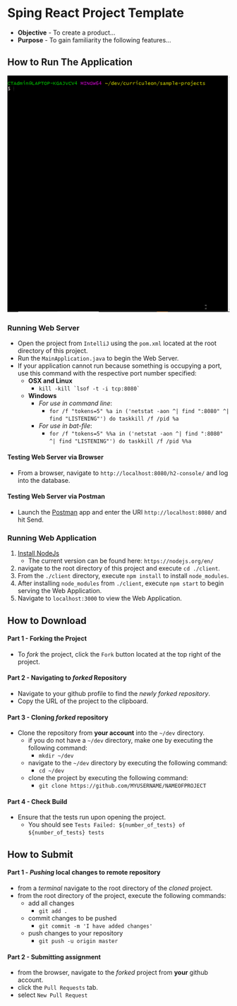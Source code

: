 # Sping React Project Template

* **Objective** - To create a product...
* **Purpose** - To gain familiarity the following features...




## How to Run The Application
<img src = "./springreact-projecttemplate.gif">


### Running Web Server
* Open the project from `IntelliJ` using the `pom.xml` located at the root directory of this project.
* Run the `MainApplication.java` to begin the Web Server.
* If your application cannot run because something is occupying a port, use this command with the respective port number specified:
    * **OSX and Linux**
        * ``kill -kill `lsof -t -i tcp:8080` ``
    * **Windows**
        * _For use in command line_:
            * `for /f "tokens=5" %a in ('netstat -aon ^| find ":8080" ^| find "LISTENING"') do taskkill /f /pid %a`
        * _For use in bat-file_:
            * `for /f "tokens=5" %%a in ('netstat -aon ^| find ":8080" ^| find "LISTENING"') do taskkill /f /pid %%a`

#### Testing Web Server via Browser
* From a browser, navigate to `http://localhost:8080/h2-console/` and log into the database.

#### Testing Web Server via Postman
* Launch the [Postman](https://curriculeon.github.io/Curriculeon/lectures/java/web/postman/installation/content.html) app and enter the URI `http://localhost:8080/` and hit Send. 




### Running Web Application
1. [Install NodeJs](https://curriculeon.github.io/Curriculeon/lectures/nodejs/installation/content.html)
    * The current version can be found here: `https://nodejs.org/en/`
2. navigate to the root directory of this project and execute `cd ./client`.
3. From the `./client` directory, execute `npm install` to install `node_modules`.
5. After installing `node_modules` from `./client`, execute `npm start` to begin serving the Web Application.
6. Navigate to `localhost:3000` to view the Web Application.




## How to Download

#### Part 1 - Forking the Project
* To _fork_ the project, click the `Fork` button located at the top right of the project.


#### Part 2 - Navigating to _forked_ Repository
* Navigate to your github profile to find the _newly forked repository_.
* Copy the URL of the project to the clipboard.

#### Part 3 - Cloning _forked_ repository
* Clone the repository from **your account** into the `~/dev` directory.
  * if you do not have a `~/dev` directory, make one by executing the following command:
    * `mkdir ~/dev`
  * navigate to the `~/dev` directory by executing the following command:
    * `cd ~/dev`
  * clone the project by executing the following command:
    * `git clone https://github.com/MYUSERNAME/NAMEOFPROJECT`

#### Part 4 - Check Build
* Ensure that the tests run upon opening the project.
    * You should see `Tests Failed: ${number_of_tests} of ${number_of_tests} tests`







## How to Submit

#### Part 1 -  _Pushing_ local changes to remote repository
* from a _terminal_ navigate to the root directory of the _cloned_ project.
* from the root directory of the project, execute the following commands:
    * add all changes
      * `git add .`
    * commit changes to be pushed
      * `git commit -m 'I have added changes'`
    * push changes to your repository
      * `git push -u origin master`

#### Part 2 - Submitting assignment
* from the browser, navigate to the _forked_ project from **your** github account.
* click the `Pull Requests` tab.
* select `New Pull Request`
